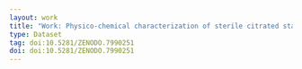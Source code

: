 ```yaml
---
layout: work
title: "Work: Physico-chemical characterization of sterile citrated stabilized Au nanoparticles by XPS / HAXPES / SEM"
type: Dataset
tag: doi:10.5281/ZENODO.7990251
doi: doi:10.5281/ZENODO.7990251
---
```

